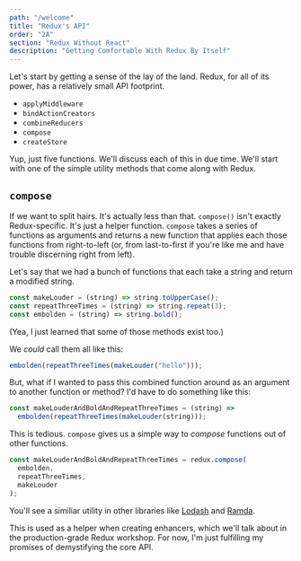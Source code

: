 ```yaml
---
path: "/welcome"
title: "Redux's API"
order: "2A"
section: "Redux Without React"
description: "Getting Comfortable With Redux By Itself"
---
```


Let's start by getting a sense of the lay of the land. Redux, for all of its power, has a relatively small API footprint.

- `applyMiddleware`
- `bindActionCreators`
- `combineReducers`
- `compose`
- `createStore`

Yup, just five functions. We'll discuss each of this in due time. We'll start with one of the simple utility methods that come along with Redux.

## `compose`

If we want to split hairs. It's actually less than that. `compose()` isn't exactly Redux-specific. It's just a helper function. `compose` takes a series of functions as arguments and returns a new function that applies each those functions from right-to-left (or, from last-to-first if you're like me and have trouble discerning right from left).

Let's say that we had a bunch of functions that each take a string and return a modified string.

```js
const makeLouder = (string) => string.toUpperCase();
const repeatThreeTimes = (string) => string.repeat(3);
const embolden = (string) => string.bold();
```

(Yea, I just learned that some of those methods exist too.)

We _could_ call them all like this:

```js
embolden(repeatThreeTimes(makeLouder("hello")));
```

But, what if I wanted to pass this combined function around as an argument to another function or method? I'd have to do something like this:

```js
const makeLouderAndBoldAndRepeatThreeTimes = (string) =>
  embolden(repeatThreeTimes(makeLouder(string)));
```

This is tedious. `compose` gives us a simple way to _compose_ functions out of other functions.

```ts
const makeLouderAndBoldAndRepeatThreeTimes = redux.compose(
  embolden,
  repeatThreeTimes,
  makeLouder
);
```

You'll see a similiar utility in other libraries like [Lodash](https://lodash.com/docs/4.17.15#flow) and [Ramda](https://ramdajs.com/docs/#compose).

This is used as a helper when creating enhancers, which we'll talk about in the production-grade Redux workshop. For now, I'm just fulfilling my promises of demystifying the core API.
